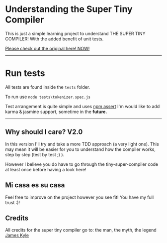 # Understanding the Super Tiny Compiler
This is just a simple learning project to understand THE SUPER TINY COMPILER! With the added benefit of unit tests.

[Please check out the original here! NOW!](https://github.com/thejameskyle/the-super-tiny-compiler)

---
# Run tests
All tests are found inside the `tests` folder.

To run use `node tests\tokenizer.spec.js`

Test arrangement is quite simple and uses [npm assert](https://www.npmjs.com/package/assert) 
I'm would like to add karma & jasmine support, sometime in the **future.**

---

## Why should I care? V2.0
In this version I'll try and take a more TDD approach (a very light one). This may mean it will be easier for you to understand how the compiler works, step by step (test by test ;) ). 

However I believe you do have to go through the tiny-super-compiler code at least once before having a look here!

## Mi casa es su casa
Feel free to improve on the project however you see fit! You have my full trust :)!  

## Credits
All credits for the super tiny compiler go to: the man, the myth, the legend [James Kyle](http://thejameskyle.com/)